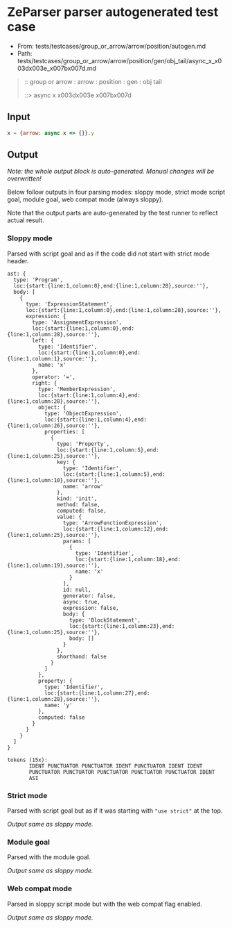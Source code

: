 # ZeParser parser autogenerated test case

- From: tests/testcases/group_or_arrow/arrow/position/autogen.md
- Path: tests/testcases/group_or_arrow/arrow/position/gen/obj_tail/async_x_x003dx003e_x007bx007d.md

> :: group or arrow : arrow : position : gen : obj tail
>
> ::> async x x003dx003e x007bx007d

## Input


`````js
x = {arrow: async x => {}}.y
`````

## Output

_Note: the whole output block is auto-generated. Manual changes will be overwritten!_

Below follow outputs in four parsing modes: sloppy mode, strict mode script goal, module goal, web compat mode (always sloppy).

Note that the output parts are auto-generated by the test runner to reflect actual result.

### Sloppy mode

Parsed with script goal and as if the code did not start with strict mode header.

`````
ast: {
  type: 'Program',
  loc:{start:{line:1,column:0},end:{line:1,column:28},source:''},
  body: [
    {
      type: 'ExpressionStatement',
      loc:{start:{line:1,column:0},end:{line:1,column:28},source:''},
      expression: {
        type: 'AssignmentExpression',
        loc:{start:{line:1,column:0},end:{line:1,column:28},source:''},
        left: {
          type: 'Identifier',
          loc:{start:{line:1,column:0},end:{line:1,column:1},source:''},
          name: 'x'
        },
        operator: '=',
        right: {
          type: 'MemberExpression',
          loc:{start:{line:1,column:4},end:{line:1,column:28},source:''},
          object: {
            type: 'ObjectExpression',
            loc:{start:{line:1,column:4},end:{line:1,column:26},source:''},
            properties: [
              {
                type: 'Property',
                loc:{start:{line:1,column:5},end:{line:1,column:25},source:''},
                key: {
                  type: 'Identifier',
                  loc:{start:{line:1,column:5},end:{line:1,column:10},source:''},
                  name: 'arrow'
                },
                kind: 'init',
                method: false,
                computed: false,
                value: {
                  type: 'ArrowFunctionExpression',
                  loc:{start:{line:1,column:12},end:{line:1,column:25},source:''},
                  params: [
                    {
                      type: 'Identifier',
                      loc:{start:{line:1,column:18},end:{line:1,column:19},source:''},
                      name: 'x'
                    }
                  ],
                  id: null,
                  generator: false,
                  async: true,
                  expression: false,
                  body: {
                    type: 'BlockStatement',
                    loc:{start:{line:1,column:23},end:{line:1,column:25},source:''},
                    body: []
                  }
                },
                shorthand: false
              }
            ]
          },
          property: {
            type: 'Identifier',
            loc:{start:{line:1,column:27},end:{line:1,column:28},source:''},
            name: 'y'
          },
          computed: false
        }
      }
    }
  ]
}

tokens (15x):
       IDENT PUNCTUATOR PUNCTUATOR IDENT PUNCTUATOR IDENT IDENT
       PUNCTUATOR PUNCTUATOR PUNCTUATOR PUNCTUATOR PUNCTUATOR IDENT
       ASI
`````

### Strict mode

Parsed with script goal but as if it was starting with `"use strict"` at the top.

_Output same as sloppy mode._

### Module goal

Parsed with the module goal.

_Output same as sloppy mode._

### Web compat mode

Parsed in sloppy script mode but with the web compat flag enabled.

_Output same as sloppy mode._
